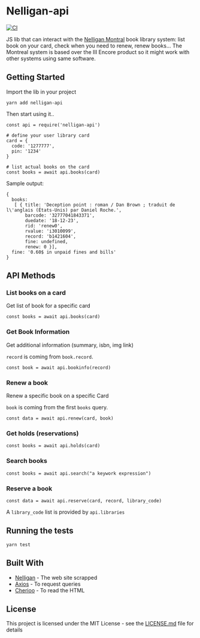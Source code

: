 # Nelligan-api

[![CI](https://github.com/julbrs/nelligan-api/actions/workflows/main.yml/badge.svg)](https://github.com/julbrs/nelligan-api/actions/workflows/main.yml)

JS lib that can interact with the [Nelligan Montral](http://nelligan.ville.montreal.qc.ca/)
book library system: list book on your card, check when you need to renew, renew books...
The Montreal system is based over the III Encore product so it might work with other systems
using same software.

## Getting Started

Import the lib in your project

```
yarn add nelligan-api
```

Then start using it..

```
const api = require('nelligan-api')

# define your user library card
card = {
  code: '1277777',
  pin: '1234'
}

# list actual books on the card
const books = await api.books(card)
```

Sample output:

```
{
  books:
   [ { title: 'Deception point : roman / Dan Brown ; traduit de l\'anglais (États-Unis) par Daniel Roche.',
       barcode: '32777041843371',
       duedate: '18-12-23',
       rid: 'renew0',
       rvalue: 'i3010099',
       record: 'b1421604',
       fine: undefined,
       renew: 0 }],
  fine: '0.60$ in unpaid fines and bills'
}
```
## API Methods

### List books on a card

Get list of book for a specific card
```
const books = await api.books(card)
```

### Get Book Information

Get additional information (summary, isbn, img link)

`record` is coming from `book.record`.

```
const book = await api.bookinfo(record)
```

### Renew a book

Renew a specific book on a specific Card

`book` is coming from the first `books` query.
```
const data = await api.renew(card, book)
```

### Get holds (reservations)

```
const books = await api.holds(card)
```

### Search books

```
const books = await api.search("a keywork expression")
```

### Reserve a book

```
const data = await api.reserve(card, record, library_code)
```

A `library_code` list is provided by `api.libraries`
## Running the tests

```
yarn test
```

## Built With

* [Nelligan](http://nelligan.ville.montreal.qc.ca/) - The web site scrapped
* [Axios](https://github.com/axios/axios) - To request queries
* [Cherioo](https://github.com/cheeriojs/cheerio) - To read the HTML


## License

This project is licensed under the MIT License - see the [LICENSE.md](LICENSE.md) file for details


